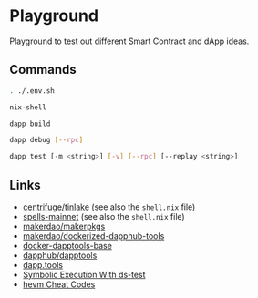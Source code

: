 # Playground

Playground to test out different Smart Contract and dApp ideas.

## Commands

```sh
. ./.env.sh

nix-shell

dapp build

dapp debug [--rpc]

dapp test [-m <string>] [-v] [--rpc] [--replay <string>]
```

## Links

- [centrifuge/tinlake](https://github.com/centrifuge/tinlake) (see also the `shell.nix` file)
- [spells-mainnet](https://github.com/makerdao/spells-mainnet) (see also the `shell.nix` file)
- [makerdao/makerpkgs](https://github.com/makerdao/makerpkgs)
- [makerdao/dockerized-dapphub-tools](https://github.com/makerdao/dockerized-dapphub-tools)
- [docker-dapptools-base](https://github.com/centrifuge/docker-dapptools-base)
- [dapphub/dapptools](https://github.com/dapphub/dapptools)
- [dapp.tools](https://dapp.tools/)
- [Symbolic Execution With ds-test](https://fv.ethereum.org/2020/12/11/symbolic-execution-with-ds-test/)
- [hevm Cheat Codes](https://github.com/dapphub/dapptools/blob/master/src/hevm/README.md#cheat-codes)
